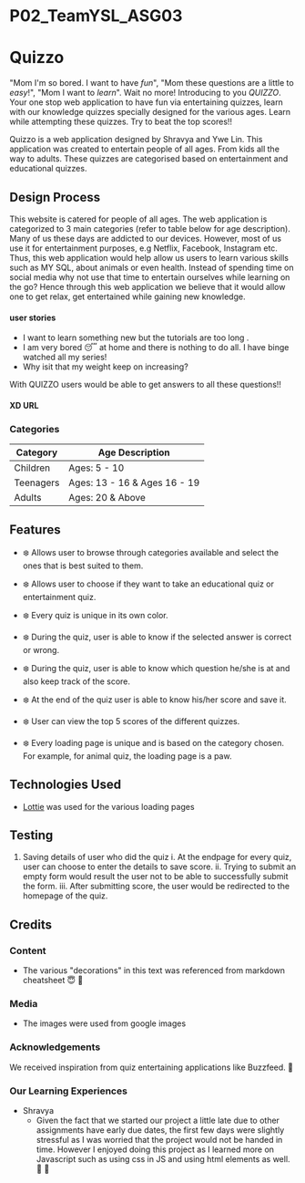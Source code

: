 # P02_TeamYSL_ASG03

# Quizzo #
"Mom I'm so bored. I want to have *fun*", "Mom these questions are a little to *easy*!", "Mom I want to *learn*". Wait no more! Introducing to you *QUIZZO*. Your one stop web application to have fun via entertaining quizzes, learn with our knowledge quizzes specially designed for the various ages. Learn while attempting these quizzes. Try to beat the top scores!!

Quizzo is a web application designed by Shravya and Ywe Lin. This application was created to entertain people of all ages. From kids all the way to adults. These quizzes are categorised based on entertainment and educational quizzes.

## Design Process ##
This website is catered for people of all ages. The web application is categorized to 3 main categories (refer to table below for age description). Many of us these days are addicted to our devices. However, most of us use it for entertainment purposes, e.g Netflix, Facebook, Instagram etc. Thus, this web application would help allow us users to learn various skills such as MY SQL, about animals or even health. Instead of spending time on social media why not use that time to entertain ourselves while learning on the go? Hence through this web application we believe that it would allow one to get relax, get entertained while gaining new knowledge.

#### user stories ####
- I want to learn something new but the tutorials are too long .
- I am very bored :sleeping: at home and there is nothing to do all. I have binge watched all my series!
- Why isit that my weight keep on increasing?
 
 With QUIZZO users would be able to get answers to all these questions!!

 #### XD URL ####


### Categories ###

Category      | Age Description
------------- | -------------
Children      | Ages: 5 - 10
Teenagers     | Ages: 13 - 16 & Ages 16 - 19
Adults        | Ages: 20 & Above


## Features ##
- :snowflake: Allows user to browse through categories available and select the ones that is best suited to them.

- :snowflake: Allows user to choose if they want to take an educational quiz or entertainment quiz.

- :snowflake: Every quiz is unique in its own color.

- :snowflake: During the quiz, user is able to know if the selected answer is correct or wrong. 

- :snowflake: During the quiz, user is able to know which question he/she is at and also keep track of the score.

- :snowflake: At the end of the quiz user is able to know his/her score and save it.

- :snowflake: User can view the top 5 scores of the different quizzes.

- :snowflake: Every loading page is unique and is based on the category chosen. For example, for animal quiz, the loading page is a paw. 


## Technologies Used ##
- [Lottie](https://lottiefiles.com/search?q=loading&category=animations) was used for the various loading pages

## Testing ##
1. Saving details of user who did the quiz
    i. At the endpage for every quiz, user can choose to enter the details to save score.
    ii. Trying to submit an empty form would result the user not to be able to successfully submit the form.
    iii. After submitting score, the user would be redirected to the homepage of the quiz.

## Credits ##

### Content ###
- The various "decorations" in this text was referenced from markdown cheatsheet :innocent: :grimacing:

### Media ###
- The images were used from google images

### Acknowledgements ###
We received inspiration from quiz entertaining applications like Buzzfeed. :honeybee: 

### Our Learning Experiences ###
- Shravya
    - Given the fact that we started our project a little late due to other assignments have early due dates, the first few days were slightly stressful as I was worried that the project would not be handed in time. However I enjoyed doing this project as I learned more on Javascript such as using css in JS and using html elements as well. :palm_tree: :new_moon_with_face: